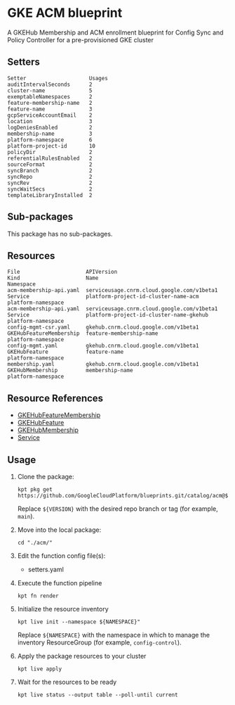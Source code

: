 # GKE ACM blueprint

A GKEHub Membership and ACM enrollment blueprint for Config Sync and Policy Controller for a pre-provisioned GKE cluster

## Setters

```
Setter                    Usages
auditIntervalSeconds      2
cluster-name              5
exemptableNamespaces      2
feature-membership-name   2
feature-name              3
gcpServiceAccountEmail    2
location                  3
logDeniesEnabled          2
membership-name           3
platform-namespace        6
platform-project-id       10
policyDir                 2
referentialRulesEnabled   2
sourceFormat              2
syncBranch                2
syncRepo                  2
syncRev                   2
syncWaitSecs              2
templateLibraryInstalled  2
```

## Sub-packages

This package has no sub-packages.

## Resources

```
File                     APIVersion                                  Kind                     Name                                     Namespace
acm-membership-api.yaml  serviceusage.cnrm.cloud.google.com/v1beta1  Service                  platform-project-id-cluster-name-acm     platform-namespace
acm-membership-api.yaml  serviceusage.cnrm.cloud.google.com/v1beta1  Service                  platform-project-id-cluster-name-gkehub  platform-namespace
config-mgmt-csr.yaml     gkehub.cnrm.cloud.google.com/v1beta1        GKEHubFeatureMembership  feature-membership-name                  platform-namespace
config-mgmt.yaml         gkehub.cnrm.cloud.google.com/v1beta1        GKEHubFeature            feature-name                             platform-namespace
membership.yaml          gkehub.cnrm.cloud.google.com/v1beta1        GKEHubMembership         membership-name                          platform-namespace
```

## Resource References

- [GKEHubFeatureMembership](https://cloud.google.com/config-connector/docs/reference/resource-docs/gkehub/gkehubfeaturemembership)
- [GKEHubFeature](https://cloud.google.com/config-connector/docs/reference/resource-docs/gkehub/gkehubfeature)
- [GKEHubMembership](https://cloud.google.com/config-connector/docs/reference/resource-docs/gkehub/gkehubmembership)
- [Service](https://cloud.google.com/config-connector/docs/reference/resource-docs/serviceusage/service)

## Usage

1.  Clone the package:
    ```
    kpt pkg get https://github.com/GoogleCloudPlatform/blueprints.git/catalog/acm@${VERSION}
    ```
    Replace `${VERSION}` with the desired repo branch or tag
    (for example, `main`).

1.  Move into the local package:
    ```
    cd "./acm/"
    ```

1.  Edit the function config file(s):
    - setters.yaml

1.  Execute the function pipeline
    ```
    kpt fn render
    ```

1.  Initialize the resource inventory
    ```
    kpt live init --namespace ${NAMESPACE}"
    ```
    Replace `${NAMESPACE}` with the namespace in which to manage
    the inventory ResourceGroup (for example, `config-control`).

1.  Apply the package resources to your cluster
    ```
    kpt live apply
    ```

1.  Wait for the resources to be ready
    ```
    kpt live status --output table --poll-until current
    ```

